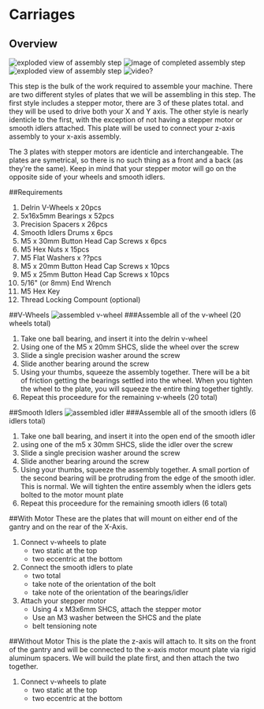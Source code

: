 # Carriages
## Overview
![exploded view of assembly step](http://placehold.it/200x200)  ![image of completed assembly step](http://placehold.it/200x200) ![exploded view of assembly step](http://placehold.it/200x200) ![video?](http://placehold.it/200x200)

This step is the bulk of the work required to assemble your machine. There are two different styles of plates that we will be assembling in this step. The first style includes a stepper motor, there are 3 of these plates total. and they will be used to drive both your X and Y axis. The other style is nearly identicle to the first, with the exception of not having a stepper motor or smooth idlers attached. This plate will be used to connect your z-axis assembly to your x-axis assembly. 

The 3 plates with stepper motors are identicle and interchangeable. The plates are symetrical, so there is no such thing as a front and a back (as they're the same). Keep in mind that your stepper motor will go on the opposite side of your wheels and smooth idlers.

##Requirements
1. Delrin V-Wheels x 20pcs
1. 5x16x5mm Bearings x 52pcs
1. Precision Spacers x 26pcs
1. Smooth Idlers Drums x 6pcs
1. M5 x 30mm Button Head Cap Screws x 6pcs
1. M5 Hex Nuts x 15pcs
1. M5 Flat Washers x ??pcs
1. M5 x 20mm Button Head Cap Screws x 10pcs
1. M5 x 25mm Button Head Cap Screws x 10pcs
1. 5/16" (or 8mm) End Wrench
1. M5 Hex Key
1. Thread Locking Compount (optional)

##V-Wheels
![assembled v-wheel](http://placehold.it/400x400)
###Assemble all of the v-wheel (20 wheels total)
1. Take one ball bearing, and insert it into the delrin v-wheel
2. Using one of the M5 x 20mm SHCS, slide the wheel over the screw
3. Slide a single precision washer around the screw
4. Slide another bearing around the screw
5. Using your thumbs, squeeze the assembly together. There will be a bit of friction getting the bearings settled into the wheel. When you tighten the wheel to the plate, you will squeeze the entire thing together tightly.
6. Repeat this proceedure for the remaining v-wheels (20 total)

##Smooth Idlers
![assembled idler](http://placehold.it/400x400)
###Assemble all of the smooth idlers (6 idlers total)
1. Take one ball bearing, and insert it into the open end of the smooth idler
2. using one of the m5 x 30mm SHCS, slide the idler over the screw
3. Slide a single precision washer around the screw
4. Slide another bearing around the screw
5. Using your thumbs, squeeze the assembly together. A small portion of the second bearing will be protruding from the edge of the smooth idler. This is normal. We will tighten the entire assembly when the idlers gets bolted to the motor mount plate
6. Repeat this proceedure for the remaining smooth idlers (6 total)


##With Motor
These are the plates that will mount on either end of the gantry and on the rear of the X-Axis.
1. Connect v-wheels to plate
	- two static at the top
	- two eccentric at the bottom
2. Connect the smooth idlers to plate
	- two total
	- take note of the orientation of the bolt
	- take note of the orientation of the bearings/idler
3. Attach your stepper motor
	- Using 4 x M3x6mm SHCS, attach the stepper motor
	- Use an M3 washer between the SHCS and the plate
	- belt tensioning note


##Without Motor
This is the plate the z-axis will attach to. It sits on the front of the gantry and will be connected to the x-axis motor mount plate via rigid aluminum spacers. We will build the plate first, and then attach the two together.
1. Connect v-wheels to plate
	- two static at the top
	- two eccentric at the bottom
